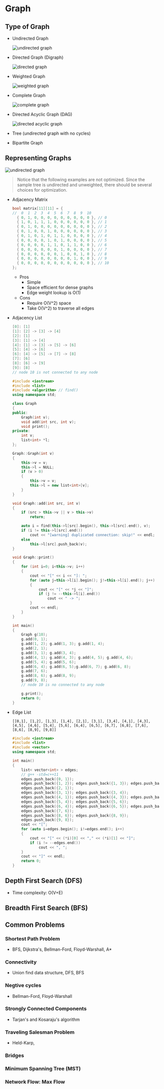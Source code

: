 # Graph

## Type of Graph

- Undirected Graph

  ![undirected graph](.pic/01_undirected_graph.svg)

- Directed Graph (Digraph)

  ![directed graph](.pic/01_directed_graph.svg)

- Weighted Graph

  ![weighted graph](.pic/01_weighted_graph.svg)

- Complete Graph

  ![complete graph](.pic/01_complete_graph.svg)

- Directed Acyclic Graph (DAG)

  ![directed acyclic graph](.pic/01_directed_acyclic_graph.svg)

- Tree (undirected graph with no cycles)
- Bipartite Graph

## Representing Graphs

![undirected graph](.pic/01_representing_graph.svg)

> Notice that the following examples are not optimized.
> Since the sample tree is undirected and unweighted,
> there should be several choices for optimization.

- Adjacency Matrix

  ```c
  bool matrix[11][11] = {
  //  0  1  2  3  4  5  6  7  8  9  10
    { 0, 1, 0, 0, 0, 0, 0, 0, 0, 0, 0 }, // 0
    { 1, 0, 1, 1, 1, 0, 0, 0, 0, 0, 0 }, // 1
    { 0, 1, 0, 0, 0, 0, 0, 0, 0, 0, 0 }, // 2
    { 0, 1, 0, 0, 1, 0, 0, 0, 0, 0, 0 }, // 3
    { 0, 1, 0, 1, 0, 1, 1, 0, 0, 0, 0 }, // 4
    { 0, 0, 0, 0, 1, 0, 1, 0, 0, 0, 0 }, // 5
    { 0, 0, 0, 0, 1, 1, 0, 1, 1, 0, 0 }, // 6
    { 0, 0, 0, 0, 0, 0, 1, 0, 0, 0, 0 }, // 7
    { 0, 0, 0, 0, 0, 0, 1, 0, 0, 1, 0 }, // 8
    { 0, 0, 0, 0, 0, 0, 0, 0, 1, 0, 0 }, // 9
    { 0, 0, 0, 0, 0, 0, 0, 0, 0, 0, 0 }, // 10
  };
  ```

  - Pros
    - Simple
    - Space efficient for dense graphs
    - Edge weight lookup is O(1)
  - Cons
    - Require O(V^2) space
    - Take O(V^2) to traverse all edges

- Adjacency List

  ```cpp
  [0]: [1]
  [1]: [2] -> [3] -> [4]
  [2]: [1]
  [3]: [1] -> [4]
  [4]: [1] -> [3] -> [5] -> [6]
  [5]: [4] -> [6]
  [6]: [4] -> [5] -> [7] -> [8]
  [7]: [6]
  [8]: [6] -> [9]
  [9]: [8]
  // node 10 is not connected to any node
  ```

  ```cpp
  #include <iostream>
  #include <list>
  #include <algorithm> // find()
  using namespace std;

  class Graph
  {
  public:
      Graph(int v);
      void add(int src, int v);
      void print();
  private:
      int v;
      list<int> *l;
  };

  Graph::Graph(int v)
  {
      this->v = v;
      this->l = NULL;
      if (v > 0)
      {
          this->v = v;
          this->l = new list<int>[v];
      }
  }

  void Graph::add(int src, int v)
  {
      if (src > this->v || v > this->v)
          return;

      auto i = find(this->l[src].begin(), this->l[src].end(), v);
      if (i != this->l[src].end())
          cout << "[warning] duplicated connection: skip!" << endl;
      else
          this->l[src].push_back(v);
  }

  void Graph::print()
  {
      for (int i=0; i<this->v; i++)
      {
          cout << "[" << i << "]: ";
          for (auto j=this->l[i].begin(); j!=this->l[i].end(); j++)
          {
              cout << "[" << *j << "]";
              if (j != --this->l[i].end())
                  cout << " -> ";
          }
          cout << endl;
      }
  }

  int main()
  {
      Graph g(10);
      g.add(0, 1);
      g.add(1, 2); g.add(1, 3); g.add(1, 4);
      g.add(2, 1);
      g.add(3, 1); g.add(3, 4);
      g.add(4, 1); g.add(4, 3); g.add(4, 5); g.add(4, 6);
      g.add(5, 4); g.add(5, 6);
      g.add(6, 4); g.add(6, 5);g.add(6, 7); g.add(6, 8);
      g.add(7, 6);
      g.add(8, 6); g.add(8, 9);
      g.add(9, 8);
      // node 10 is no connected to any node

      g.print();
      return 0;
  }
  ```

- Edge List

  ```text
  [[0,1], [1,2], [1,3], [1,4], [2,1], [3,1], [3,4], [4,1], [4,3], [4,5], [4,6], [5,4], [5,6], [6,4], [6,5], [6,7], [6,8], [7,6], [8,6], [8,9], [9,8]]
  ```

  ```cpp
  #include <iostream>
  #include <list>
  #include <vector>
  using namespace std;

  int main()
  {
      list< vector<int> > edges;
      // g++ -std=c++11
      edges.push_back({0, 1});
      edges.push_back({1, 2}); edges.push_back({1, 3}); edges.push_back({1, 4});
      edges.push_back({2, 1});
      edges.push_back({3, 1}); edges.push_back({3, 4});
      edges.push_back({4, 1}); edges.push_back({4, 3}); edges.push_back({4, 5}); edges.push_back({4, 6});
      edges.push_back({5, 4}); edges.push_back({5, 6});
      edges.push_back({6, 4}); edges.push_back({6, 5}); edges.push_back({6, 7}); edges.push_back({6, 8});
      edges.push_back({7, 6});
      edges.push_back({8, 6}); edges.push_back({8, 9});
      edges.push_back({9, 8});
      cout << "[";
      for (auto i=edges.begin(); i!=edges.end(); i++)
      {
          cout << "[" << (*i)[0] << "," << (*i)[1] << "]";
          if (i != --edges.end())
              cout << ", ";
      }
      cout << "]" << endl;
      return 0;
  }
  ```

## Depth First Search (DFS)

- Time complexity: O(V+E)

## Breadth First Search (BFS)

## Common Problems

### Shortest Path Problem

- BFS, Dijkstra's, Bellman-Ford, Floyd-Warshall, A*

### Connectivity

- Union find data structure, DFS, BFS

### Negtive cycles

- Bellman-Ford, Floyd-Warshall

### Strongly Connected Components

- Tarjan's and Kosaraju's algorithm

### Traveling Salesman Problem

- Held-Karp, 

### Bridges

### Minimum Spanning Tree (MST)

### Network Flow: Max Flow
